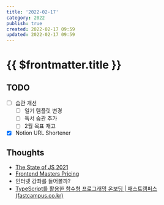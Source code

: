 ```yaml
---
title: '2022-02-17'
category: 2022
publish: true
created: 2022-02-17 09:59
updated: 2022-02-17 09:59
---
```


# {{ $frontmatter.title }}

## TODO

- [ ] 습관 개선
  - [ ] 일기 템플릿 변경
  - [ ] 독서 습관 추가
  - [ ] 2월 목표 재고
- [x] Notion URL Shortener

## Thoughts

- [The State of JS 2021](https://2021.stateofjs.com/ko-KR/)
- [Frontend Masters Pricing](https://frontendmasters.com/join/)
- 인터넷 강좌를 들어볼까?
- [TypeScript를 활용한 함수형 프로그래밍 온보딩 | 패스트캠퍼스 (fastcampus.co.kr)](https://fastcampus.co.kr/dev_online_fpwithts)
